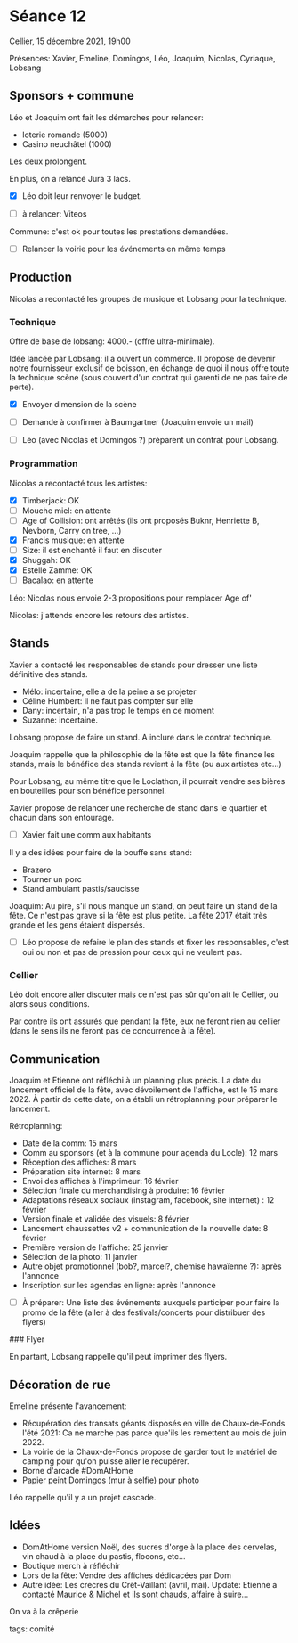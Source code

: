 # Séance 12

Cellier, 15 décembre 2021, 19h00

Présences: Xavier, Emeline, Domingos, Léo, Joaquim, Nicolas, Cyriaque, Lobsang

## Sponsors + commune

Léo et Joaquim ont fait les démarches pour relancer:
- loterie romande (5000)
- Casino neuchâtel (1000)

Les deux prolongent.

En plus, on a relancé Jura 3 lacs.

- [x] Léo doit leur renvoyer le budget.

- [ ] à relancer: Viteos

Commune: c'est ok pour toutes les prestations demandées.

- [ ] Relancer la voirie pour les événements en même temps

## Production

Nicolas a recontacté les groupes de musique et Lobsang pour la technique.

### Technique

Offre de base de lobsang: 4000.- (offre ultra-minimale).

Idée lancée par Lobsang: il a ouvert un commerce. Il propose de devenir notre fournisseur exclusif de boisson, en échange de quoi il nous offre toute la technique scène (sous couvert d'un contrat qui garenti de ne pas faire de perte).

- [x] Envoyer dimension de la scène
- [ ] Demande à confirmer à Baumgartner (Joaquim envoie un mail)

- [ ] Léo (avec Nicolas et Domingos ?) préparent un contrat pour Lobsang.

### Programmation

Nicolas a recontacté tous les artistes:
- [x] Timberjack: OK
- [ ] Mouche miel: en attente
- [ ] Age of Collision: ont arrêtés (ils ont proposés Buknr, Henriette B, Nevborn, Carry on tree, ...)
- [x] Francis musique: en attente
- [ ] Size: il est enchanté il faut en discuter
- [x] Shuggah: OK
- [x] Estelle Zamme: OK
- [ ] Bacalao: en attente

Léo: Nicolas nous envoie 2-3 propositions pour remplacer Age of'

Nicolas: j'attends encore les retours des artistes.

## Stands

Xavier a contacté les responsables de stands pour dresser une liste définitive des stands.

- Mélo: incertaine, elle a de la peine a se projeter
- Céline Humbert: il ne faut pas compter sur elle
- Dany: incertain, n'a pas trop le temps en ce moment
- Suzanne: incertaine.

Lobsang propose de faire un stand. A inclure dans le contrat technique.

Joaquim rappelle que la philosophie de la fête est que la fête finance les stands, mais le bénéfice des stands revient à la fête (ou aux artistes etc...) 

Pour Lobsang, au même titre que le Loclathon, il pourrait vendre ses bières en bouteilles pour son bénéfice personnel.

Xavier propose de relancer une recherche de stand dans le quartier et chacun dans son entourage.

- [ ] Xavier fait une comm aux habitants

Il y a des idées pour faire de la bouffe sans stand:
- Brazero
- Tourner un porc
- Stand ambulant pastis/saucisse

Joaquim: Au pire, s'il nous manque un stand, on peut faire un stand de la fête.
Ce n'est pas grave si la fête est plus petite. La fête 2017 était très grande et les gens étaient dispersés.

- [ ] Léo propose de refaire le plan des stands et fixer les responsables, c'est oui ou non et pas de pression pour ceux qui ne veulent pas.

### Cellier

Léo doit encore aller discuter mais ce n'est pas sûr qu'on ait le Cellier, ou alors sous conditions.

Par contre ils ont assurés que pendant la fête, eux ne feront rien au cellier (dans le sens ils ne feront pas de concurrence à la fête).

## Communication

Joaquim et Etienne ont réfléchi à un planning plus précis. La date du lancement officiel de la fête, avec dévoilement de l'affiche, est le 15 mars 2022.
À partir de cette date, on a établi un rétroplanning pour préparer le lancement.

Rétroplanning:

- Date de la comm: 15 mars
- Comm au sponsors (et à la commune pour agenda du Locle): 12 mars
- Réception des affiches: 8 mars
- Préparation site internet: 8 mars
- Envoi des affiches à l'imprimeur: 16 février
- Sélection finale du merchandising à produire: 16 février
- Adaptations réseaux sociaux (instagram, facebook, site internet) : 12 février
- Version finale et validée des visuels: 8 février
- Lancement chaussettes v2 + communication de la nouvelle date: 8 février
- Première version de l'affiche: 25 janvier
- Sélection de la photo: 11 janvier
- Autre objet promotionnel (bob?, marcel?, chemise hawaïenne ?): après l'annonce
- Inscription sur les agendas en ligne: après l'annonce

- [ ] À préparer: Une liste des événements auxquels participer pour faire la promo de la fête (aller à des festivals/concerts pour distribuer des flyers)

### Flyer

En partant, Lobsang rappelle qu'il peut imprimer des flyers.

## Décoration de rue

Emeline présente l'avancement:

- Récupération des transats géants disposés en ville de Chaux-de-Fonds l'été 2021: Ca ne marche pas parce que'ils les remettent au mois de juin 2022.
- La voirie de la Chaux-de-Fonds propose de garder tout le matériel de camping pour qu'on puisse aller le récupérer.
- Borne d'arcade #DomAtHome
- Papier peint Domingos (mur à selfie) pour photo

Léo rappelle qu'il y a un projet cascade.

## Idées

- DomAtHome version Noël, des sucres d'orge à la place des cervelas, vin chaud à la place du pastis, flocons, etc...
- Boutique merch à réfléchir
- Lors de la fête: Vendre des affiches dédicacées par Dom
- Autre idée: Les crecres du Crêt-Vaillant (avril, mai). Update: Etienne a contacté Maurice & Michel et ils sont chauds, affaire à suire...

On va à la crêperie



tags: comité
